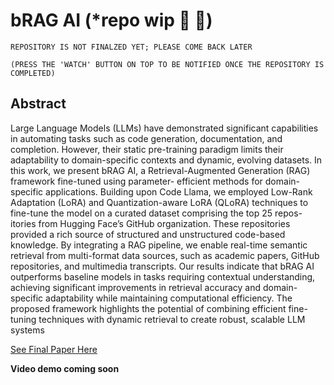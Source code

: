 # bRAG AI (*repo wip 🚧 🔨)

    REPOSITORY IS NOT FINALZED YET; PLEASE COME BACK LATER
    
    (PRESS THE 'WATCH' BUTTON ON TOP TO BE NOTIFIED ONCE THE REPOSITORY IS COMPLETED)

<!-- _This repository is for reference only. Any use, reproduction, modification, or discussion of the contents is strictly prohibited without written permission._ -->

## Abstract

Large Language Models (LLMs) have demonstrated significant capabilities in automating tasks such as code generation, documentation, and completion. However, their static pre-training paradigm limits their adaptability to domain-specific contexts and dynamic, evolving datasets. In this work, we present bRAG AI, a Retrieval-Augmented Generation (RAG) framework fine-tuned using parameter- efficient methods for domain-specific applications. Building upon Code Llama, we employed Low-Rank Adaptation (LoRA) and Quantization-aware LoRA (QLoRA) techniques to fine-tune the model on a curated dataset comprising the top 25 repos- itories from Hugging Face’s GitHub organization. These repositories provided a rich source of structured and unstructured code-based knowledge. By integrating a RAG pipeline, we enable real-time semantic retrieval from multi-format data sources, such as academic papers, GitHub repositories, and multimedia transcripts. Our results indicate that bRAG AI outperforms baseline models in tasks requiring contextual understanding, achieving significant improvements in retrieval accuracy and domain-specific adaptability while maintaining computational efficiency. The proposed framework highlights the potential of combining efficient fine-tuning techniques with dynamic retrieval to create robust, scalable LLM systems

[See Final Paper Here](./bRAGAI_Final_Paper.pdf)

**Video demo coming soon**

